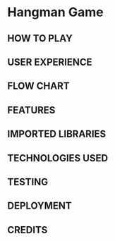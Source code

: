 # Hangman Game

## HOW TO PLAY

## USER EXPERIENCE

## FLOW CHART

## FEATURES

## IMPORTED LIBRARIES

## TECHNOLOGIES USED

## TESTING

## DEPLOYMENT

## CREDITS